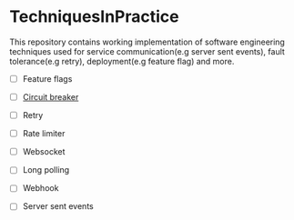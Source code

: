 # TechniquesInPractice
This repository contains working implementation of software engineering techniques used for service communication(e.g server sent events), fault tolerance(e.g retry), deployment(e.g feature flag) and more.

- [ ] Feature flags
- [ ] [Circuit breaker](./circuit_breaker)
- [ ] Retry
- [ ] Rate limiter
- [ ] Websocket
- [ ] Long polling
- [ ] Webhook
- [ ] Server sent events


